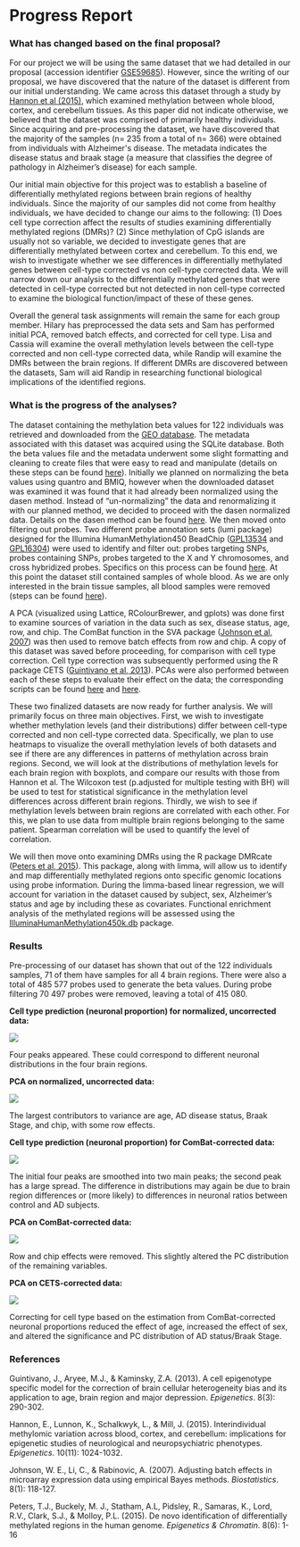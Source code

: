 Progress Report
================

### What has changed based on the final proposal?

For our project we will be using the same dataset that we had detailed in our proposal (accession identifier [GSE59685](https://www.ncbi.nlm.nih.gov/geo/query/acc.cgi?acc=GSE59685)). However, since the writing of our proposal, we have discovered that the nature of the dataset is different from our initial understanding. We came across this dataset through a study by [Hannon et al (2015)](https://www.ncbi.nlm.nih.gov/pmc/articles/PMC4844197/), which examined methylation between whole blood, cortex, and cerebellum tissues. As this paper did not indicate otherwise, we believed that the dataset was comprised of primarily healthy individuals. Since acquiring and pre-processing the dataset, we have discovered that the majority of the samples (n= 235 from a total of n= 366) were obtained from individuals with Alzheimer's disease. The metadata indicates the disease status and braak stage (a measure that classifies the degree of pathology in Alzheimer’s disease) for each sample. 

Our initial main objective for this project was to establish a baseline of differentially methylated regions between brain regions of healthy individuals. Since the majority of our samples did not come from healthy individuals, we have decided to change our aims to the following: (1) Does cell type correction affect the results of studies examining differentially methylated regions (DMRs)? (2) Since methylation of CpG islands are usually not so variable, we decided to investigate genes that are differentially methylated between cortex and cerebellum. To this end, we wish to investigate whether we see differences in differentially methylated genes between cell-type corrected vs non cell-type corrected data. We will narrow down our analysis to the differentially methylated genes that were detected in cell-type corrected but not detected in non cell-type corrected to examine the biological function/impact of these of these genes.

Overall the general task assignments will remain the same for each group member. Hilary has preprocessed the data sets and Sam has performed initial PCA, removed batch effects, and corrected for cell type. Lisa and Cassia will examine the overall methylation levels between the cell-type corrected and non cell-type corrected data, while Randip will examine the DMRs between the brain regions. If different DMRs are discovered between the datasets, Sam will aid Randip in researching functional biological implications of the identified regions.      

### What is the progress of the analyses?

The dataset containing the methylation beta values for 122 individuals was retrieved and downloaded from the [GEO database](https://www.ncbi.nlm.nih.gov/geo/). The metadata associated with this dataset was acquired using the SQLite database. Both the beta values file and the metadata underwent some slight formatting and cleaning to create files that were easy to read and manipulate (details on these steps can be found [here](https://github.com/STAT540-UBC/team_Methylhomies/blob/master/data/processed_data/Acquiring%20GEO%20meta%20data.Rmd)). Initially we planned on normalizing the beta values using quantro and BMIQ, however when the downloaded dataset was examined it was found that it had already been normalized using the dasen method. Instead of “un-normalizing” the data and renormalizing it with our planned method, we decided to proceed with the dasen normalized data. Details on the dasen method can be found [here](https://github.com/STAT540-UBC/team_Methylhomies/blob/master/data/processed_data/Normalization%20of%20Beta%20Data.Rmd). We then moved onto filtering out probes. Two different probe annotation sets (lumi package) designed for the Illumina HumanMethylation450 BeadChip ([GPL13534](https://www.ncbi.nlm.nih.gov/geo/query/acc.cgi?acc=GPL13534) and [GPL16304](https://www.ncbi.nlm.nih.gov/geo/query/acc.cgi?acc=GPL16304)) were used to identify and filter out: probes targeting SNPs, probes containing SNPs, probes targeted to the X and Y chromosomes, and cross hybridized probes. Specifics on this process can be found [here](https://github.com/STAT540-UBC/team_Methylhomies/blob/master/data/processed_data/Probe%20Filtering.Rmd). At this point the dataset still contained samples of whole blood. As we are only interested in the brain tissue samples, all blood samples were removed (steps can be found [here](https://github.com/STAT540-UBC/team_Methylhomies/blob/master/data/processed_data/Create.brain.only.Rmd)).

A PCA (visualized using Lattice, RColourBrewer, and gplots) was done first to examine sources of variation in the data such as sex, disease status, age, row, and chip. The ComBat function in the SVA package ([Johnson et al, 2007](https://academic.oup.com/biostatistics/article/8/1/118/252073/Adjusting-batch-effects-in-microarray-expression)) was then used to remove batch effects from row and chip. A copy of this dataset was saved before proceeding, for comparison with cell type correction. Cell type correction was subsequently performed using the R package CETS ([Guintivano et al, 2013](https://www.ncbi.nlm.nih.gov/pubmed/23426267)). PCAs were also performed between each of these steps to evaluate their effect on the data; the corresponding scripts can be found [here](https://github.com/STAT540-UBC/team_Methylhomies/blob/master/src/Cell%20Type%20Prediction.Rmd) and [here](https://github.com/STAT540-UBC/team_Methylhomies/blob/master/src/PCA%20%26%20ComBat.Rmd). 

These two finalized datasets are now ready for further analysis. We will primarily focus on three main objectives. First, we wish to investigate whether methylation levels (and their distributions) differ between cell-type corrected and non cell-type corrected data. Specifically, we plan to use heatmaps to visualize the overall methylation levels of both datasets and see if there are any differences in patterns of methylation across brain regions. Second, we will look at the distributions of methylation levels for each brain region with boxplots, and compare our results with those from Hannon et al. The Wilcoxon test (p.adjusted for multiple testing with BH) will be used to test for statistical significance in the methylation level differences across different brain regions. Thirdly, we wish to see if methylation levels between brain regions are correlated with each other. For this, we plan to use data from multiple brain regions belonging to the same patient. Spearman correlation will be used to quantify the level of correlation.

We will then move onto examining DMRs using the R package DMRcate ([Peters et al, 2015](https://epigeneticsandchromatin.biomedcentral.com/articles/10.1186/1756-8935-8-6)). This package, along with limma, will allow us to identify and map differentially methylated regions onto specific genomic locations using probe information. During the limma-based linear regression, we will account for variation in the dataset caused by subject, sex, Alzheimer’s status and age by including these as covariates. Functional enrichment analysis of the methylated regions will be assessed using the [IlluminaHumanMethylation450k.db](https://bioconductor.org/packages/release/data/annotation/html/IlluminaHumanMethylation450k.db.html) package.

### Results

Pre-processing of our dataset has shown that out of the 122 individuals samples, 71 of them have samples for all 4 brain regions. There were also a total of 485 577 probes used to generate the beta values. During probe filtering 70 497 probes were removed, leaving a total of 415 080. 

**Cell type prediction (neuronal proportion) for normalized, uncorrected data:**

![](Images/neuron_uncor.png)

Four peaks appeared. These could correspond to different neuronal distributions in the four brain regions.



**PCA on normalized, uncorrected data:**

![](Images/PCA_uncor.png)

The largest contributors to variance are age, AD disease status, Braak Stage, and chip, with some row effects.



**Cell type prediction (neuronal proportion) for ComBat-corrected data:** 

![](Images/neuron_batch_cor.png)

The initial four peaks are smoothed into two main peaks; the second peak has a large spread. The difference in distributions may again be due to brain region differences or (more likely) to differences in neuronal ratios between control and AD subjects.



**PCA on ComBat-corrected data:**

![](Images/PCA_batch_cor.png)

Row and chip effects were removed. This slightly altered the PC distribution of the remaining variables.



**PCA on CETS-corrected data:** 

![](Images/PCA_cell_cor.png)

Correcting for cell type based on the estimation from ComBat-corrected neuronal proportions reduced the effect of age, increased the effect of sex, and altered the significance and PC distribution of AD status/Braak Stage.



### References

Guintivano, J., Aryee, M.J., & Kaminsky, Z.A. (2013). A cell epigenotype specific model for the correction of brain cellular heterogeneity bias and its application to age, brain region and major depression. *Epigenetics*. 8(3): 290-302.

Hannon, E., Lunnon, K., Schalkwyk, L., & Mill, J. (2015). Interindividual methylomic variation across blood, cortex, and cerebellum: implications for epigenetic studies of neurological and neuropsychiatric phenotypes. *Epigenetics*. 10(11): 1024-1032.

Johnson, W. E., Li, C., & Rabinovic, A. (2007). Adjusting batch effects in microarray expression data using empirical Bayes methods. *Biostatistics*. 8(1): 118-127.

Peters, T.J., Buckely, M. J., Statham, A.L, Pidsley, R., Samaras, K., Lord, R.V., Clark, S.J., & Molloy, P.L. (2015). De novo identification of differentially methylated regions in the human genome. *Epigenetics & Chromatin*. 8(6): 1-16 
